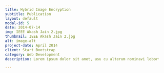 ```yaml
---
title: Hybrid Image Encryption
subtitle: Publication
layout: default
modal-id: 5
date: 2014-07-14
img: IEEE Akash Jain 2.jpg
thumbnail: IEEE Akash Jain 2.jpg
alt: image-alt
project-date: April 2014
client: Start Bootstrap
category: Web Development
description: Lorem ipsum dolor sit amet, usu cu alterum nominavi lobortis. At duo novum diceret. Tantas apeirian vix et, usu sanctus postulant inciderint ut, populo diceret necessitatibus in vim. Cu eum dicam feugiat noluisse.

---
```

